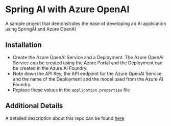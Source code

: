 # Spring AI with Azure OpenAI

A sample project that demonstrates the ease of developing an AI application using SpringAI and Azure OpenAI

## Installation

* Create the Azure OpenAI Service and a Deployment. The Azure OpenAI Service can be created using the Azure Portal and the Deployment can be created in the Azure AI Foundry.
* Note down the API Key, the API endpoint for the Azure OpenAI Service and the name of the Deployment and the model used from the Azure AI Foundry. 
* Replace these values in the `application.properties` file

## Additional Details
A detailed description about this repo can be found [here](https://smoothed9.medium.com/spring-ai-with-azure-openai-0e1498471fe3)
